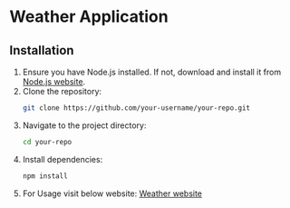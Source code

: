 # Weather Application

## Installation

1. Ensure you have Node.js installed. If not, download and install it from [Node.js website](https://nodejs.org/).
2. Clone the repository:
   ```bash
   git clone https://github.com/your-username/your-repo.git
   ```
3. Navigate to the project directory:
   ```bash
   cd your-repo
   ```
4. Install dependencies:
   ```bash
   npm install
   ```
5. For Usage visit below website:
   [Weather website](https://easy-lime-jellyfish-vest.cyclic.app/)
